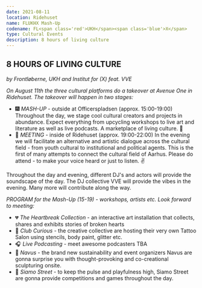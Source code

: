 ```yaml
---
date: 2021-08-11
location: Ridehuset
name: FLUKHX Mash-Up
codename: FL<span class='red'>UKH</span><span class='blue'>X</span>
type: Cultural Events
description: 8 hours of living culture
---
```


## 8 HOURS OF LIVING CULTURE

_by Frontløberne, UKH and Institut for (X) feat. VVE_

_On August 11th the three cultural platforms do a takeover at Avenue One in Ridehuset. The takeover will happen in two stages:_

- 🎆 _MASH-UP_ - outside at Officerspladsen (approx. 15:00-19:00)
  Throughout the day, we stage cool cultural creators and projects in abundance. Expect everything from upcycling workshops to live art and literature as well as live podcasts. A marketplace of living culture. 🎨
- 🔮 _MEETING_ - inside of Ridehuset (approx. 19:00-22:00)
  In the evening we will facilitate an alternative and artistic dialogue across the cultural field - from youth cultural to institutional and political agents. This is the first of many attempts to connect the cultural field of Aarhus. Please do attend - to make your voice heard or just to listen. ✌️

Throughout the day and evening, different DJ's and actors will provide the soundscape of the day. The DJ collective VVE will provide the vibes in the evening. Many more will contribute along the way.

_PROGRAM for the Mash-Up (15-19) - workshops, artists etc. Look forward to meeting:_

- 💔 _The Heartbreak Collection_ - an interactive art installation that collects, shares and exhibits stories of broken hearts
- 💫 _Club Curious_ - the creative collective are hosting their very own Tattoo Salon using stencils, body paint, glitter etc.
- 🎧 _Live Podcasting_ - meet awesome podcasters TBA
- 🌱 _Navus_ - the brand new sustainability and event organizers Navus are gonna surprise you with thought-provoking and co-creational sculpturing onsite.
- 🏀 _Siamo Street_ - to keep the pulse and playfulness high, Siamo Street are gonna provide competitions and games throughout the day.
